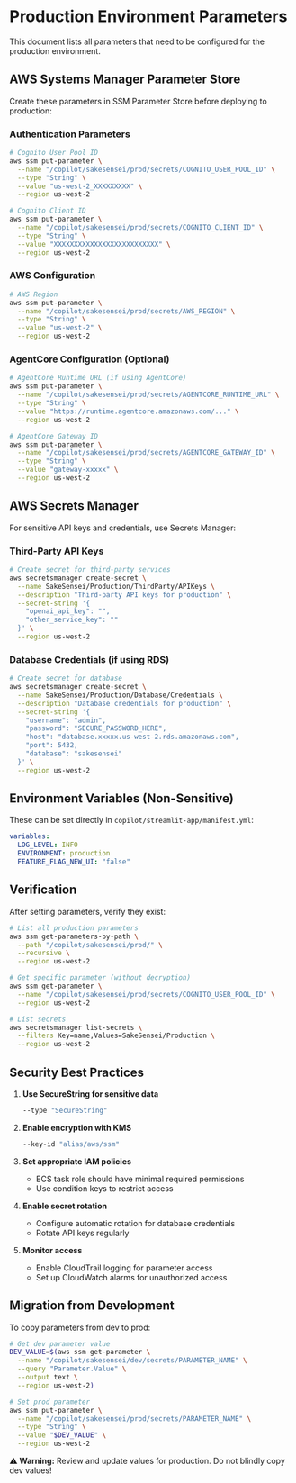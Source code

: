 # Production Environment Parameters

This document lists all parameters that need to be configured for the production environment.

## AWS Systems Manager Parameter Store

Create these parameters in SSM Parameter Store before deploying to production:

### Authentication Parameters

```bash
# Cognito User Pool ID
aws ssm put-parameter \
  --name "/copilot/sakesensei/prod/secrets/COGNITO_USER_POOL_ID" \
  --type "String" \
  --value "us-west-2_XXXXXXXXX" \
  --region us-west-2

# Cognito Client ID
aws ssm put-parameter \
  --name "/copilot/sakesensei/prod/secrets/COGNITO_CLIENT_ID" \
  --type "String" \
  --value "XXXXXXXXXXXXXXXXXXXXXXXXXX" \
  --region us-west-2
```

### AWS Configuration

```bash
# AWS Region
aws ssm put-parameter \
  --name "/copilot/sakesensei/prod/secrets/AWS_REGION" \
  --type "String" \
  --value "us-west-2" \
  --region us-west-2
```

### AgentCore Configuration (Optional)

```bash
# AgentCore Runtime URL (if using AgentCore)
aws ssm put-parameter \
  --name "/copilot/sakesensei/prod/secrets/AGENTCORE_RUNTIME_URL" \
  --type "String" \
  --value "https://runtime.agentcore.amazonaws.com/..." \
  --region us-west-2

# AgentCore Gateway ID
aws ssm put-parameter \
  --name "/copilot/sakesensei/prod/secrets/AGENTCORE_GATEWAY_ID" \
  --type "String" \
  --value "gateway-xxxxx" \
  --region us-west-2
```

## AWS Secrets Manager

For sensitive API keys and credentials, use Secrets Manager:

### Third-Party API Keys

```bash
# Create secret for third-party services
aws secretsmanager create-secret \
  --name SakeSensei/Production/ThirdParty/APIKeys \
  --description "Third-party API keys for production" \
  --secret-string '{
    "openai_api_key": "",
    "other_service_key": ""
  }' \
  --region us-west-2
```

### Database Credentials (if using RDS)

```bash
# Create secret for database
aws secretsmanager create-secret \
  --name SakeSensei/Production/Database/Credentials \
  --description "Database credentials for production" \
  --secret-string '{
    "username": "admin",
    "password": "SECURE_PASSWORD_HERE",
    "host": "database.xxxxx.us-west-2.rds.amazonaws.com",
    "port": 5432,
    "database": "sakesensei"
  }' \
  --region us-west-2
```

## Environment Variables (Non-Sensitive)

These can be set directly in `copilot/streamlit-app/manifest.yml`:

```yaml
variables:
  LOG_LEVEL: INFO
  ENVIRONMENT: production
  FEATURE_FLAG_NEW_UI: "false"
```

## Verification

After setting parameters, verify they exist:

```bash
# List all production parameters
aws ssm get-parameters-by-path \
  --path "/copilot/sakesensei/prod/" \
  --recursive \
  --region us-west-2

# Get specific parameter (without decryption)
aws ssm get-parameter \
  --name "/copilot/sakesensei/prod/secrets/COGNITO_USER_POOL_ID" \
  --region us-west-2

# List secrets
aws secretsmanager list-secrets \
  --filters Key=name,Values=SakeSensei/Production \
  --region us-west-2
```

## Security Best Practices

1. **Use SecureString for sensitive data**
   ```bash
   --type "SecureString"
   ```

2. **Enable encryption with KMS**
   ```bash
   --key-id "alias/aws/ssm"
   ```

3. **Set appropriate IAM policies**
   - ECS task role should have minimal required permissions
   - Use condition keys to restrict access

4. **Enable secret rotation**
   - Configure automatic rotation for database credentials
   - Rotate API keys regularly

5. **Monitor access**
   - Enable CloudTrail logging for parameter access
   - Set up CloudWatch alarms for unauthorized access

## Migration from Development

To copy parameters from dev to prod:

```bash
# Get dev parameter value
DEV_VALUE=$(aws ssm get-parameter \
  --name "/copilot/sakesensei/dev/secrets/PARAMETER_NAME" \
  --query "Parameter.Value" \
  --output text \
  --region us-west-2)

# Set prod parameter
aws ssm put-parameter \
  --name "/copilot/sakesensei/prod/secrets/PARAMETER_NAME" \
  --type "String" \
  --value "$DEV_VALUE" \
  --region us-west-2
```

**⚠️ Warning:** Review and update values for production. Do not blindly copy dev values!
